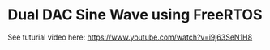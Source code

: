 # Dual DAC Sine Wave using FreeRTOS

See tuturial video here: https://www.youtube.com/watch?v=i9j63SeN1H8
